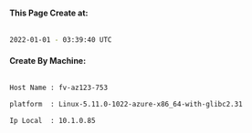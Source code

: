 
   
#### This Page Create at:

```bash

2022-01-01 - 03:39:40 UTC

```

#### Create By Machine:

```bash

Host Name : fv-az123-753

platform  : Linux-5.11.0-1022-azure-x86_64-with-glibc2.31

Ip Local  : 10.1.0.85

```

